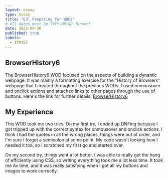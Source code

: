 ```yaml
---
layout: essay
type: essay
title: "E3: Preparing for WODs"
# All dates must be YYYY-MM-DD format!
date: 2023-09-30
published: true
labels:
  - ITM352
---
```


## BrowserHistory6

The BrowserHistory6 WOD focused on the aspects of building a dynamic webpage. It was mainly a formatting exercise for the "History of Browsers" webpage that I created throughout the previous WODs. I used onmousover and onclick actions and attached links to other pages through the use of buttons. Here's the link for further details: 
<a href="https://dport96.github.io/ITM352/morea/040.dynamic-web-pages/experience-browserhistory6.html">BrowserHistory6</a>


## My Experience 

This WOD took me two tries. On my first try, I ended up DNFing because I got tripped up with the correct syntax for onmousover and onclick actions. I think I had the quotes in all the wrong places, things were out of order, and I'm sure I forgot a semicolon at some point. My code wasn't looking how I needed it too, so I scratched my first go and started over.

On my second try, things went a lot better. I was able to really get the hang of efficiently using CSS, so writing everything took me a lot less time. It took me Av time, and it was really satisfying when I got all my buttons and images to work correctly. 




